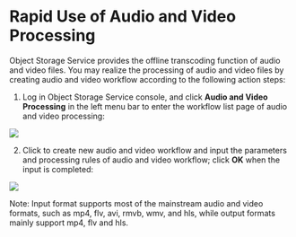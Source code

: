 # Rapid Use of Audio and Video Processing

Object Storage Service provides the offline transcoding function of audio and video files. You may realize the processing of audio and video files by creating audio and video workflow according to the following action steps:

1. Log in Object Storage Service console, and click **Audio and Video Processing** in the left menu bar to enter the workflow list page of audio and video processing:

![](https://github.com/jdcloudcom/cn/blob/edit/image/Object-Storage-Service/OSS-068.png)

2. Click to create new audio and video workflow and input the parameters and processing rules of audio and video workflow; click **OK** when the input is completed:

![](https://github.com/jdcloudcom/cn/blob/edit/image/Object-Storage-Service/OSS-069.png)

Note: Input format supports most of the mainstream audio and video formats, such as mp4, flv, avi, rmvb, wmv, and hls, while output formats mainly support mp4, flv and hls.
